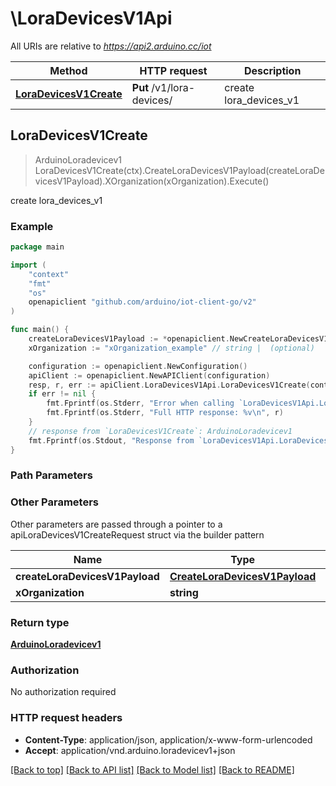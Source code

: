 # \LoraDevicesV1Api

All URIs are relative to *https://api2.arduino.cc/iot*

Method | HTTP request | Description
------------- | ------------- | -------------
[**LoraDevicesV1Create**](LoraDevicesV1Api.md#LoraDevicesV1Create) | **Put** /v1/lora-devices/ | create lora_devices_v1



## LoraDevicesV1Create

> ArduinoLoradevicev1 LoraDevicesV1Create(ctx).CreateLoraDevicesV1Payload(createLoraDevicesV1Payload).XOrganization(xOrganization).Execute()

create lora_devices_v1



### Example

```go
package main

import (
    "context"
    "fmt"
    "os"
    openapiclient "github.com/arduino/iot-client-go/v2"
)

func main() {
    createLoraDevicesV1Payload := *openapiclient.NewCreateLoraDevicesV1Payload("App_example", "Eui_example", "FrequencyPlan_example", "Name_example", "Type_example", "UserId_example") // CreateLoraDevicesV1Payload | 
    xOrganization := "xOrganization_example" // string |  (optional)

    configuration := openapiclient.NewConfiguration()
    apiClient := openapiclient.NewAPIClient(configuration)
    resp, r, err := apiClient.LoraDevicesV1Api.LoraDevicesV1Create(context.Background()).CreateLoraDevicesV1Payload(createLoraDevicesV1Payload).XOrganization(xOrganization).Execute()
    if err != nil {
        fmt.Fprintf(os.Stderr, "Error when calling `LoraDevicesV1Api.LoraDevicesV1Create``: %v\n", err)
        fmt.Fprintf(os.Stderr, "Full HTTP response: %v\n", r)
    }
    // response from `LoraDevicesV1Create`: ArduinoLoradevicev1
    fmt.Fprintf(os.Stdout, "Response from `LoraDevicesV1Api.LoraDevicesV1Create`: %v\n", resp)
}
```

### Path Parameters



### Other Parameters

Other parameters are passed through a pointer to a apiLoraDevicesV1CreateRequest struct via the builder pattern


Name | Type | Description  | Notes
------------- | ------------- | ------------- | -------------
 **createLoraDevicesV1Payload** | [**CreateLoraDevicesV1Payload**](CreateLoraDevicesV1Payload.md) |  | 
 **xOrganization** | **string** |  | 

### Return type

[**ArduinoLoradevicev1**](ArduinoLoradevicev1.md)

### Authorization

No authorization required

### HTTP request headers

- **Content-Type**: application/json, application/x-www-form-urlencoded
- **Accept**: application/vnd.arduino.loradevicev1+json

[[Back to top]](#) [[Back to API list]](../README.md#documentation-for-api-endpoints)
[[Back to Model list]](../README.md#documentation-for-models)
[[Back to README]](../README.md)

